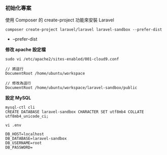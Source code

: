 ### 初始化專案

使用 Composer 的 create-project 功能來安裝 Laravel
```
composer create-project laravel/laravel laravel-sandbox --prefer-dist
```

* –prefer-dist
 
 <!-- 此參數意思是下載用於 distribution 的穩定版本，而不是正在開發中的版本，對於應用來說，穩定版本較適當。 -->

<!--shopt -s dotglob-->

**修改 apache 設定檔**

```
sudo vi /etc/apache2/sites-enabled/001-cloud9.conf
```

```
// 將這行
DocumentRoot /home/ubuntu/workspace

// 修改為這行
DocumentRoot /home/ubuntu/workspace/laravel-sandbox/public
```

**設定 MySQL**

```
mysql-ctl cli
CREATE DATABASE laravel-sandbox CHARACTER SET utf8mb4 COLLATE utf8mb4_unicode_ci;
```

```
vi .env
```

```
DB_HOST=localhost
DB_DATABASE=laravel-sandbox
DB_USERNAME=root
DB_PASSWORD=
```